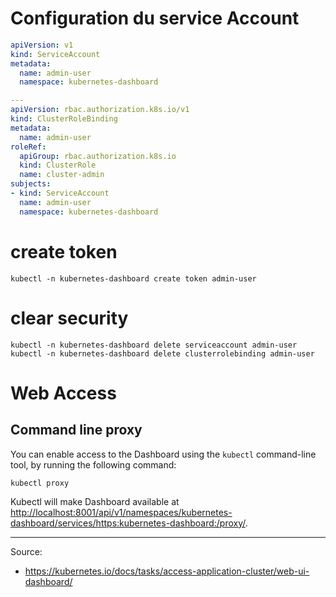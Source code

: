 
# Configuration du service Account

```yaml
apiVersion: v1
kind: ServiceAccount
metadata:
  name: admin-user
  namespace: kubernetes-dashboard

---
apiVersion: rbac.authorization.k8s.io/v1
kind: ClusterRoleBinding
metadata:
  name: admin-user
roleRef:
  apiGroup: rbac.authorization.k8s.io
  kind: ClusterRole
  name: cluster-admin
subjects:
- kind: ServiceAccount
  name: admin-user
  namespace: kubernetes-dashboard

```

# create token 

```
kubectl -n kubernetes-dashboard create token admin-user
```

# clear security

```
kubectl -n kubernetes-dashboard delete serviceaccount admin-user
kubectl -n kubernetes-dashboard delete clusterrolebinding admin-user 
```


# Web Access 
## Command line proxy

You can enable access to the Dashboard using the `kubectl` command-line tool, by running the following command:

```
kubectl proxy
```

Kubectl will make Dashboard available at [http://localhost:8001/api/v1/namespaces/kubernetes-dashboard/services/https:kubernetes-dashboard:/proxy/](http://localhost:8001/api/v1/namespaces/kubernetes-dashboard/services/https:kubernetes-dashboard:/proxy/).

---

Source:
- https://kubernetes.io/docs/tasks/access-application-cluster/web-ui-dashboard/